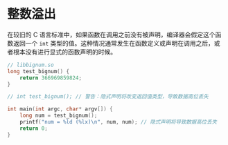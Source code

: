 # 整数溢出

在较旧的 C 语言标准中，如果函数在调用之前没有被声明，编译器会假定这个函数返回一个 `int` 类型的值。这种情况通常发生在函数定义或声明在调用之后，或者根本没有进行显式的函数声明的时候。

```cpp
// libbignum.so
long test_bignum() {
    return 366969859824;
}
```

```cpp
// int test_bignum(); // 警告：隐式声明将改变返回值类型，导致数据高位丢失

int main(int argc, char* argv[]) {
    long num = test_bignum();
    printf("num = %ld (%lx)\n", num, num); // 隐式声明将导致数据高位丢失
    return 0;
}
```
